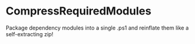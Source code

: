 # CompressRequiredModules
Package dependency modules into a single .ps1 and reinflate them like a self-extracting zip!
